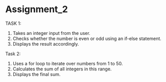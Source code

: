 # Assignment_2
TASK 1:

1. 	Takes an integer input from the user.
2. 	Checks whether the number is even or odd using an if-else statement.
3. 	Displays the result accordingly.

Task 2:
1.   Uses a for loop to iterate over numbers from 1 to 50.
2.   Calculates the sum of all integers in this range.
3.   Displays the final sum.
